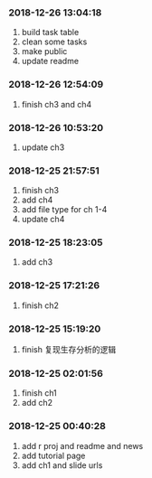 ### 2018-12-26 13:04:18

1. build task table
1. clean some tasks
1. make public
1. update readme

### 2018-12-26 12:54:09

1. finish ch3 and ch4

### 2018-12-26 10:53:20

1. update ch3

### 2018-12-25 21:57:51

1. finish ch3
1. add ch4
1. add file type for ch 1-4
1. update ch4

### 2018-12-25 18:23:05

1. add ch3

### 2018-12-25 17:21:26

1. finish ch2

### 2018-12-25 15:19:20

1. finish 复现生存分析的逻辑

### 2018-12-25 02:01:56

1. finish ch1
1. add ch2

### 2018-12-25 00:40:28

1. add r proj and readme and news
1. add tutorial page
1. add ch1 and slide urls
